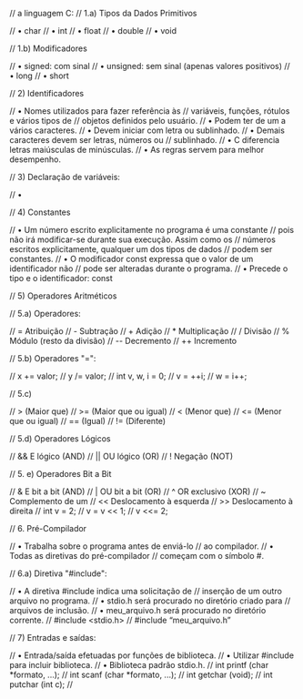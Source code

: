 // a linguagem C: 
// 1.a) Tipos da Dados Primitivos
 
// • char
// • int
// • float
// • double
// • void

// 1.b) Modificadores
 
// • signed: com sinal
// • unsigned: sem sinal (apenas valores positivos)
// • long
// • short


// 2) Identificadores

//  • Nomes utilizados para fazer referência às
//   variáveis, funções, rótulos e vários tipos de
//   objetos definidos pelo usuário.
//  • Podem ter de um a vários caracteres.
//  • Devem iniciar com letra ou sublinhado.
//  • Demais caracteres devem ser letras, números ou
//  sublinhado.
//  • C diferencia letras maiúsculas de minúsculas.
//  • As regras servem para melhor desempenho.


// 3) Declaração de variáveis: 

//  • <tipo> <nome>

// 4) Constantes

//   • Um número escrito explicitamente no programa é uma constante
//   pois não irá modificar-se durante sua execução. Assim como os
//   números escritos explicitamente, qualquer um dos tipos de dados
//   podem ser constantes.
//   • O modificador const expressa que o valor de um identificador não
//   pode ser alteradas durante o programa.
//   • Precede o tipo e o identificador: const <tipo> <identificador>


// 5) Operadores Aritméticos

// 5.a) Operadores:

//   = Atribuição
//   - Subtração
//   + Adição
//   * Multiplicação
//   / Divisão
//   % Módulo (resto da divisão)
//   -- Decremento
//   ++ Incremento

// 5.b) Operadores "=":

//   x += valor;
//   y /= valor;
//   int v, w, i = 0;
//   v = ++i;
//   w = i++;

// 5.c)

//  > (Maior que)
//  >= (Maior que ou igual)
//  < (Menor que)
//  <= (Menor que ou igual)
//  == (Igual)
//  != (Diferente)


// 5.d) Operadores Lógicos

// && E lógico (AND)
// || OU lógico (OR)
// ! Negação (NOT)


// 5. e) Operadores Bit a Bit

// & E bit a bit (AND)
// | OU bit a bit (OR)
// ^ OR exclusivo (XOR)
// ~ Complemento de um
// << Deslocamento à esquerda
// >> Deslocamento à direita
// int v = 2;
// v = v << 1;
// v <<= 2;

// 6. Pré-Compilador

// • Trabalha sobre o programa antes de enviá-lo
// ao compilador.
// • Todas as diretivas do pré-compilador
// começam com o símbolo #.

// 6.a) Diretiva "#include":

// • A diretiva #include indica uma solicitação de
// inserção de um outro arquivo no programa.
// • stdio.h será procurado no diretório criado para
// arquivos de inclusão.
// • meu_arquivo.h será procurado no diretório corrente.
// #include <stdio.h>
// #include “meu_arquivo.h”

// 7) Entradas e saídas:

//    • Entrada/saída efetuadas por funções de biblioteca.
//    • Utilizar #include para incluir biblioteca.
//    • Biblioteca padrão stdio.h.
//    int printf (char *formato, ...);
//    int scanf (char *formato, ...);
//    int getchar (void);
//    int putchar (int c);
//